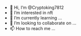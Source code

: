 - 👋 Hi, I’m @Cryptoking7812
- 👀 I’m interested in nft
- 🌱 I’m currently learning ...
- 💞️ I’m looking to collaborate on ...
- 📫 How to reach me ...

<!---
Cryptoking7812/Cryptoking7812 is a ✨ special ✨ repository because its `README.md` (this file) appears on your GitHub profile.
You can click the Preview link to take a look at your changes.
--->
